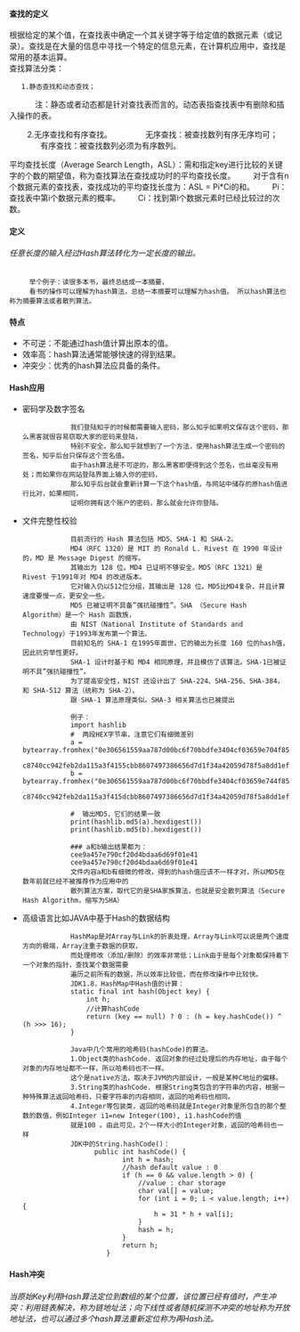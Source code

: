 #### 查找的定义
根据给定的某个值，在查找表中确定一个其关键字等于给定值的数据元素（或记录）。查找是在大量的信息中寻找一个特定的信息元素，在计算机应用中，查找是常用的基本运算。<br/>
查找算法分类：

       1.静态查找和动态查找；
　　　 注：静态或者动态都是针对查找表而言的。动态表指查找表中有删除和插入操作的表。
    
　　   2.无序查找和有序查找。
　　　　无序查找：被查找数列有序无序均可；
　　　　有序查找：被查找数列必须为有序数列。
    
平均查找长度（Average Search Length，ASL）：需和指定key进行比较的关键字的个数的期望值，称为查找算法在查找成功时的平均查找长度。
　　对于含有n个数据元素的查找表，查找成功的平均查找长度为：ASL = Pi*Ci的和。
　　Pi：查找表中第i个数据元素的概率。
　　Ci：找到第i个数据元素时已经比较过的次数。
#### 定义
###### 任意长度的输入经过Hash算法转化为一定长度的输出。

         举个例子：读很多本书，最终总结成一本摘要，
         看书的操作可以理解为hash算法，总结一本摘要可以理解为hash值。 所以hash算法也称为摘要算法或者散列算法。
#### 特点
* 不可逆：不能通过hash值计算出原本的值。
* 效率高：hash算法通常能够快速的得到结果。
* 冲突少：优秀的hash算法应具备的条件。
#### Hash应用
* 密码学及数字签名
                  
                  我们登陆知乎的时候都需要输入密码，那么知乎如果明文保存这个密码，那么黑客就很容易窃取大家的密码来登陆，
                  特别不安全。那么知乎就想到了一个方法，使用hash算法生成一个密码的签名，知乎后台只保存这个签名值。
                  由于hash算法是不可逆的，那么黑客即便得到这个签名，也丝毫没有用处；而如果你在网站登陆界面上输入你的密码，
                  那么知乎后台就会重新计算一下这个hash值，与网站中储存的原hash值进行比对，如果相同，
                  证明你拥有这个账户的密码，那么就会允许你登陆。
* 文件完整性校验
                  
                  目前流行的 Hash 算法包括 MD5、SHA-1 和 SHA-2。
                  MD4（RFC 1320）是 MIT 的 Ronald L. Rivest 在 1990 年设计的，MD 是 Message Digest 的缩写。
                  其输出为 128 位。MD4 已证明不够安全。MD5（RFC 1321）是 Rivest 于1991年对 MD4 的改进版本。
                  它对输入仍以512位分组，其输出是 128 位。MD5比MD4复杂，并且计算速度要慢一点，更安全一些。
                  MD5 已被证明不具备”强抗碰撞性”。SHA （Secure Hash Algorithm）是一个 Hash 函数族，
                  由 NIST（National Institute of Standards and Technology）于1993年发布第一个算法。
                  目前知名的 SHA-1 在1995年面世，它的输出为长度 160 位的hash值，因此抗穷举性更好。
                  SHA-1 设计时基于和 MD4 相同原理，并且模仿了该算法。SHA-1已被证明不具”强抗碰撞性”。
                  为了提高安全性，NIST 还设计出了 SHA-224、SHA-256、SHA-384，和 SHA-512 算法（统称为 SHA-2），
                  跟 SHA-1 算法原理类似。SHA-3 相关算法也已被提出
                  
                  例子：
                  import hashlib
                  #  两段HEX字节串，注意它们有细微差别
                  a = bytearray.fromhex("0e306561559aa787d00bc6f70bbdfe3404cf03659e704f8534c00ffb659c4
                  c8740cc942feb2da115a3f4155cbb8607497386656d7d1f34a42059d78f5a8dd1ef")
                  b = bytearray.fromhex("0e306561559aa787d00bc6f70bbdfe3404cf03659e744f8534c00ffb659c4
                  c8740cc942feb2da115a3f415dcbb8607497386656d7d1f34a42059d78f5a8dd1ef")

                  #  输出MD5，它们的结果一致
                  print(hashlib.md5(a).hexdigest())
                  print(hashlib.md5(b).hexdigest())

                  ### a和b输出结果都为：
                  cee9a457e790cf20d4bdaa6d69f01e41
                  cee9a457e790cf20d4bdaa6d69f01e41
                  文件内容a和b有细微的修改，得到的hash值应该不一样才对，所以MD5在数年前就已经不被推荐作为应用中的
                  散列算法方案，取代它的是SHA家族算法，也就是安全散列算法（Secure Hash Algorithm，缩写为SHA）
* 高级语言比如JAVA中基于Hash的数据结构

                  HashMap是对Array与Link的折衷处理，Array与Link可以说是两个速度方向的极端，Array注重于数据的获取，
                  而处理修改（添加/删除）的效率非常低；Link由于是每个对象都保持着下一个对象的指针，查找某个数据需要
                  遍历之前所有的数据，所以效率比较低，而在修改操作中比较快。
                  JDK1.8，HashMap中Hash值的计算：
                  static final int hash(Object key) {
                      int h;
                      //计算hashCode
                      return (key == null) ? 0 : (h = key.hashCode()) ^ (h >>> 16);
                  }
                  
                  Java中几个常用的哈希码(hashCode)的算法。
                  1.Object类的hashCode. 返回对象的经过处理后的内存地址，由于每个对象的内存地址都不一样，所以哈希码也不一样。
                  这个是native方法，取决于JVM的内部设计，一般是某种C地址的偏移。
                  3.String类的hashCode. 根据String类包含的字符串的内容，根据一种特殊算法返回哈希码，只要字符串的内容相同，返回的哈希码也相同。
                  4.Integer等包装类，返回的哈希码就是Integer对象里所包含的那个整数的数值，例如Integer i1=new Integer(100), i1.hashCode的值
                  就是100 。由此可见，2个一样大小的Integer对象，返回的哈希码也一样     
                  JDK中的String.hashCode()：
                        public int hashCode() {
                               int h = hash;
                               //hash default value : 0 
                               if (h == 0 && value.length > 0) {
                                   //value : char storage
                                   char val[] = value;
                                   for (int i = 0; i < value.length; i++) {
                                       h = 31 * h + val[i];
                                   }
                                   hash = h;
                               }
                               return h;
                           }              

#### Hash冲突
###### 当原始Key利用Hash算法定位到数组的某个位置，该位置已经有值时，产生冲突：利用链表解决，称为链地址法；向下线性或者随机探测不冲突的地址称为开放地址法，也可以通过多个hash算法重新定位称为再Hash法。
  
